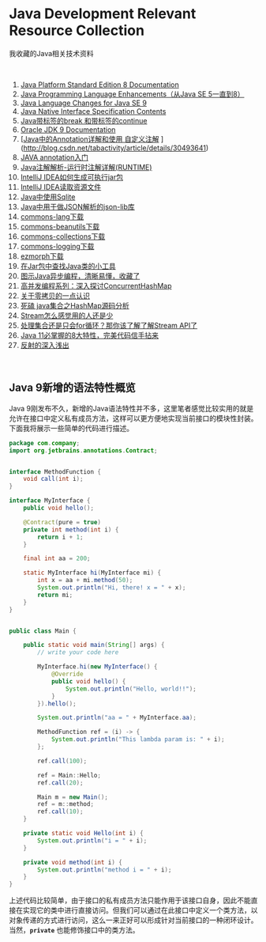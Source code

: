 # Java Development Relevant Resource Collection
我收藏的Java相关技术资料

<br />

1. [Java Platform Standard Edition 8 Documentation](https://docs.oracle.com/javase/8/docs/index.html)
1. [Java Programming Language Enhancements（从Java SE 5一直到8）](https://docs.oracle.com/javase/8/docs/technotes/guides/language/enhancements.html#javase8)
1. [Java Language Changes for Java SE 9](https://docs.oracle.com/javase/9/language/toc.htm#JSLAN-GUID-B06D7006-D9F4-42F8-AD21-BF861747EDCF)
1. [Java Native Interface Specification Contents](https://docs.oracle.com/javase/9/docs/specs/jni/index.html)
1. [Java带标签的break 和带标签的continue](https://www.cnblogs.com/woaixingxing/p/6394952.html)
1. [Oracle JDK 9 Documentation](https://docs.oracle.com/javase/9/)
1. [[Java中的Annotation详解和使用 自定义注解](http://blog.csdn.net/tabactivity/article/details/30493641)
](http://blog.csdn.net/tabactivity/article/details/30493641)
1. [JAVA annotation入门](http://blog.csdn.net/hbcui1984/article/details/4735487)
1. [Java注解解析-运行时注解详解(RUNTIME)](https://blog.csdn.net/jsonChumpKlutz/article/details/81747839)
1. [IntelliJ IDEA如何生成可执行jar包](https://jingyan.baidu.com/article/c275f6ba0bbb65e33d7567cb.html)
1. [IntelliJ IDEA读取资源文件](https://blog.csdn.net/yanwushu/article/details/43764303)
1. [Java中使用Sqlite](https://bitbucket.org/xerial/sqlite-jdbc)
1. [Java中用于做JSON解析的json-lib库](http://json-lib.sourceforge.net)
1. [commons-lang下载](http://commons.apache.org/proper/commons-lang/index.html)
1. [commons-beanutils下载](http://commons.apache.org/proper/commons-beanutils/)
1. [commons-collections下载](http://commons.apache.org/proper/commons-collections/)
1. [commons-logging下载](https://commons.apache.org/proper/commons-logging/)
1. [ezmorph下载](http://ezmorph.sourceforge.net)
1. [在Jar包中查找Java类的小工具](https://blog.csdn.net/kongxx/article/details/85753286)
1. [图示Java异步编程，清晰易懂，收藏了](https://www.toutiao.com/i6678498547207242253/)
1. [高并发编程系列：深入探讨ConcurrentHashMap](https://www.toutiao.com/a6680034750784078347/)
1. [关于零拷贝的一点认识](https://www.toutiao.com/a6680353701208523272)
1. [死磕 java集合之HashMap源码分析](https://www.toutiao.com/a6688257890353938947)
1. [Stream怎么感觉用的人还是少](https://www.toutiao.com/a6700346920361001483)
1. [处理集合还是只会for循环？那你该了解了解Stream API了](https://www.toutiao.com/a6699360552717648388/)
1. [Java 11必掌握的8大特性，完美代码信手拈来](https://www.toutiao.com/a6719656856689574407)
1. [反射的深入浅出](https://www.toutiao.com/a6723009453613924872)

<br />

## Java 9新增的语法特性概览

Java 9刚发布不久，新增的Java语法特性并不多，这里笔者感觉比较实用的就是允许在接口中定义私有成员方法，这样可以更方便地实现当前接口的模块性封装。下面我将展示一些简单的代码进行描述。

```java
package com.company;
import org.jetbrains.annotations.Contract;


interface MethodFunction {
    void call(int i);
}

interface MyInterface {
    public void hello();

    @Contract(pure = true)
    private int method(int i) {
        return i + 1;
    }

    final int aa = 200;

    static MyInterface hi(MyInterface mi) {
        int x = aa + mi.method(50);
        System.out.println("Hi, there! x = " + x);
        return mi;
    }
}


public class Main {

    public static void main(String[] args) {
        // write your code here

        MyInterface.hi(new MyInterface() {
            @Override
            public void hello() {
                System.out.println("Hello, world!!");
            }
        }).hello();

        System.out.println("aa = " + MyInterface.aa);

        MethodFunction ref = (i) -> {
            System.out.println("This lambda param is: " + i);
        };

        ref.call(100);

        ref = Main::Hello;
        ref.call(20);

        Main m = new Main();
        ref = m::method;
        ref.call(10);
    }

    private static void Hello(int i) {
        System.out.println("i = " + i);
    }

    private void method(int i) {
        System.out.println("method i = " + i);
    }
}

```

上述代码比较简单，由于接口的私有成员方法只能作用于该接口自身，因此不能直接在实现它的类中进行直接访问。但我们可以通过在此接口中定义一个类方法，以对象传递的方式进行访问，这么一来正好可以形成针对当前接口的一种闭环设计。当然，**`private`** 也能修饰接口中的类方法。


